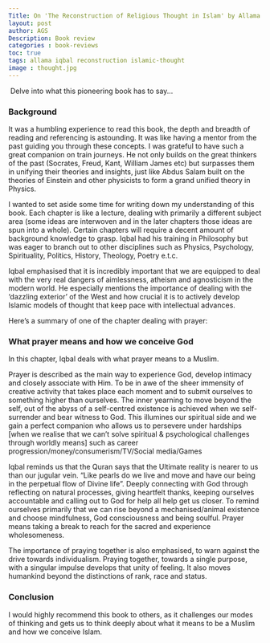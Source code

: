 ```yaml
---
Title: On 'The Reconstruction of Religious Thought in Islam' by Allama Iqbal
layout: post
author: AGS
Description: Book review
categories : book-reviews
toc: true
tags: allama iqbal reconstruction islamic-thought
image : thought.jpg
---
```

‬
Delve into what this pioneering book has to say...

### Background

It was a humbling experience to read this book, the depth and breadth of reading and referencing is astounding. It was like having a mentor from the past guiding you through these concepts. I was grateful to have such a great companion on train journeys. He not only builds on the great thinkers of the past (Socrates, Freud, Kant, William James etc) but surpasses them in unifying their theories and insights, just like Abdus Salam built on the theories of Einstein and other physicists to form a grand unified theory in Physics. 

I wanted to set aside some time for writing down my understanding of this book. Each chapter is like a lecture,  dealing with primarily a different subject area (some ideas are interwoven and in the later chapters those ideas are spun into a whole). Certain chapters will require a decent amount of background knowledge to grasp. Iqbal had his training in Philosophy but was eager to branch out to other disciplines such as Physics, Psychology, Spirituality, Politics, History, Theology, Poetry e.t.c. 

Iqbal emphasised that it is incredibly important that we are equipped to deal with the very real dangers of aimlessness, atheism and agnosticism in the modern world. He especially mentions the importance of dealing with the ‘dazzling exterior’ of the West and how crucial it is to actively develop Islamic models of thought that keep pace with  intellectual advances. 

Here’s a summary of one of the chapter dealing with prayer: 

### What prayer means and how we conceive God

In this chapter, Iqbal deals with what prayer means to a Muslim. 

Prayer is described as the main way to experience God, develop intimacy and closely associate with Him. To be in awe of  the sheer immensity of creative activity that takes place each moment and to submit ourselves to something higher than ourselves. The inner yearning to move beyond the self, out of the abyss of a self-centred existence is achieved when we self-surrender and bear witness to God. This illumines our spiritual side and we gain a perfect companion who allows us to persevere under hardships [when we realise that we can’t solve spiritual & psychological challenges through worldly means] such as career progression/money/consumerism/TV/Social media/Games

Iqbal reminds us that the Quran says that the Ultimate reality is nearer to us than our jugular vein. “Like pearls do we live and move and have our being in the perpetual flow of Divine life”. Deeply connecting with God through reflecting on natural processes, giving heartfelt thanks, keeping ourselves accountable and calling out to God for help all help get us closer. To remind ourselves primarily that we can rise beyond a mechanised/animal existence and choose mindfulness, God consciousness and being soulful. Prayer means taking a break to reach for the sacred and experience wholesomeness. 

The importance of praying together is also emphasised, to warn against the drive towards individualism. Praying together, towards a single purpose, with a singular impulse develops that unity of feeling. It also moves humankind beyond the distinctions of rank, race and status. 

### Conclusion

I would highly recommend this book to others, as it challenges our modes of thinking and gets us to think deeply about what it means to be a Muslim and how we conceive Islam. 
